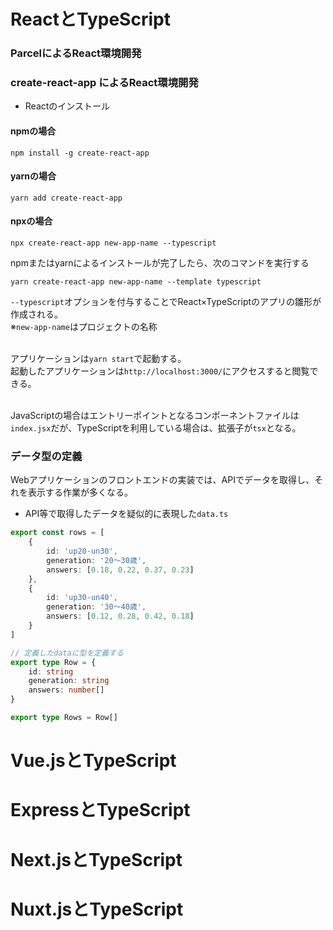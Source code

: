 # ReactとTypeScript
### ParcelによるReact環境開発

### create-react-app によるReact環境開発
- Reactのインストール
#### npmの場合
```
npm install -g create-react-app
```

#### yarnの場合
```
yarn add create-react-app
```

#### npxの場合
```
npx create-react-app new-app-name --typescript
```

npmまたはyarnによるインストールが完了したら、次のコマンドを実行する
```
yarn create-react-app new-app-name --template typescript
```
`--typescript`オプションを付与することでReact×TypeScriptのアプリの雛形が作成される。<br>
※`new-app-name`はプロジェクトの名称<br><br>


アプリケーションは`yarn start`で起動する。<br>
起動したアプリケーションは`http://localhost:3000/`にアクセスすると閲覧できる。<br><br>

JavaScriptの場合はエントリーポイントとなるコンポーネントファイルは`index.jsx`だが、TypeScriptを利用している場合は、拡張子が`tsx`となる。

### データ型の定義
Webアプリケーションのフロントエンドの実装では、APIでデータを取得し、それを表示する作業が多くなる。

- API等で取得したデータを疑似的に表現した`data.ts`
```typescript:data.ts
export const rows = [
    {
        id: 'up20-un30',
        generation: '20～30歳',
        answers: [0.18, 0.22, 0.37, 0.23]
    },
    {
        id: 'up30-un40',
        generation: '30～40歳',
        answers: [0.12, 0.28, 0.42, 0.18]
    }
]

// 定義したdataに型を定義する
export type Row = {
    id: string
    generation: string
    answers: number[]
}

export type Rows = Row[]
```

# Vue.jsとTypeScript

# ExpressとTypeScript

# Next.jsとTypeScript

# Nuxt.jsとTypeScript
